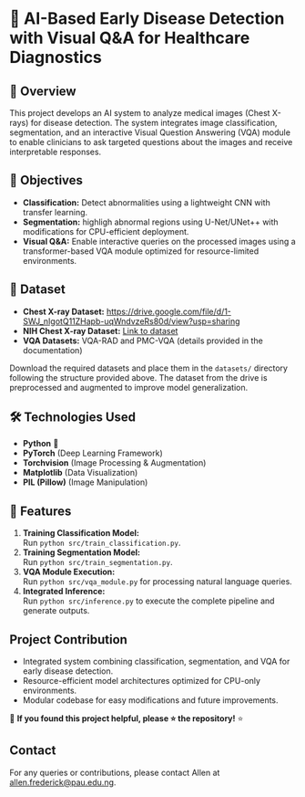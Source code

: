 # 🚀 AI-Based Early Disease Detection with Visual Q&A for Healthcare Diagnostics

## 📌 Overview
This project develops an AI system to analyze medical images (Chest X-rays) for disease detection. The system integrates image classification, segmentation, and an interactive Visual Question Answering (VQA) module to enable clinicians to ask targeted questions about the images and receive interpretable responses.

## 📌 Objectives
- **Classification:** Detect abnormalities using a lightweight CNN with transfer learning.
- **Segmentation:** highligh abnormal regions using U-Net/UNet++ with modifications for CPU-efficient deployment.
- **Visual Q&A:** Enable interactive queries on the processed images using a transformer-based VQA module optimized for resource-limited environments.

## 📂 Dataset
- **Chest X-ray Dataset:** https://drive.google.com/file/d/1-SWJ_nIgotQ11ZHapb-uqWndvzeRs80d/view?usp=sharing
- **NIH Chest X-ray Dataset:** [Link to dataset](https://nihcc.app.box.com/v/ChestXray-NIHCC) 
- **VQA Datasets:** VQA-RAD and PMC-VQA (details provided in the documentation)
  
Download the required datasets and place them in the `datasets/` directory following the structure provided above. 
The dataset from the drive is preprocessed and augmented to improve model generalization.

## 🛠️ Technologies Used
- **Python** 🐍
- **PyTorch** (Deep Learning Framework)
- **Torchvision** (Image Processing & Augmentation)
- **Matplotlib** (Data Visualization)
- **PIL (Pillow)** (Image Manipulation)

  
## 📌 Features
1. **Training Classification Model:**  
   Run `python src/train_classification.py`.
2. **Training Segmentation Model:**  
   Run `python src/train_segmentation.py`.
3. **VQA Module Execution:**  
   Run `python src/vqa_module.py` for processing natural language queries.
4. **Integrated Inference:**  
   Run `python src/inference.py` to execute the complete pipeline and generate outputs.

## Project Contribution
- Integrated system combining classification, segmentation, and VQA for early disease detection.
- Resource-efficient model architectures optimized for CPU-only environments.
- Modular codebase for easy modifications and future improvements.

🔔 **If you found this project helpful, please ⭐ the repository!** ⭐
## Contact
For any queries or contributions, please contact Allen at allen.frederick@pau.edu.ng.
